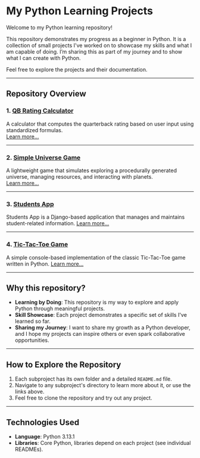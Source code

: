 # My Python Learning Projects

Welcome to my Python learning repository!  

This repository demonstrates my progress as a beginner in Python. It is a collection of small projects I've worked on to showcase my skills and what I am capable of doing. I’m sharing this as part of my journey and to show what I can create with Python.  

Feel free to explore the projects and their documentation.  

---

## Repository Overview

### 1. [QB Rating Calculator](qb-rating-rechner/README.md)
A calculator that computes the quarterback rating based on user input using standardized formulas.  
[Learn more...](qb-rating-rechner/README.md)

---

### 2. [Simple Universe Game](simple-universe-game/README.md)
A lightweight game that simulates exploring a procedurally generated universe, managing resources, and interacting with planets.  
[Learn more...](simple-universe-game/README.md)

---

### 3. [Students App](students-app/README.md)
Students App is a Django-based application that manages and maintains student-related information.
[Learn more...](students-app/README.md)

---

### 4. [Tic-Tac-Toe Game](tic-tac-toe/README.md)
A simple console-based implementation of the classic Tic-Tac-Toe game written in Python.
[Learn more...](tic-tac-toe/README.md)

---

## Why this repository?

- **Learning by Doing**: This repository is my way to explore and apply Python through meaningful projects.
- **Skill Showcase**: Each project demonstrates a specific set of skills I've learned so far.
- **Sharing my Journey**: I want to share my growth as a Python developer, and I hope my projects can inspire others or even spark collaborative opportunities.

---

## How to Explore the Repository

1. Each subproject has its own folder and a detailed `README.md` file.
2. Navigate to any subproject's directory to learn more about it, or use the links above.
3. Feel free to clone the repository and try out any project.

---

## Technologies Used

- **Language**: Python 3.13.1  
- **Libraries**: Core Python, libraries depend on each project (see individual READMEs).

